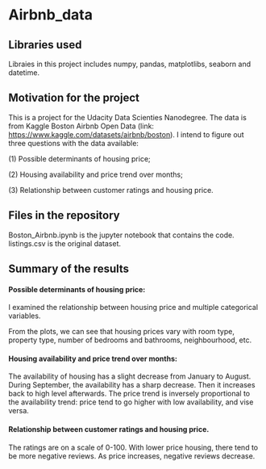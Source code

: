 # Airbnb_data

## Libraries used
Libraies in this project includes numpy, pandas, matplotlibs, seaborn and datetime.

## Motivation for the project
This is a project for the Udacity Data Scienties Nanodegree. The data is from Kaggle Boston Airbnb Open Data (link: https://www.kaggle.com/datasets/airbnb/boston). I intend to figure out three questions with the data available:

(1) Possible determinants of housing price;

(2) Housing availability and price trend over months;

(3) Relationship between customer ratings and housing price.

## Files in the repository
Boston_Airbnb.ipynb is the jupyter notebook that contains the code. listings.csv is the original dataset.

## Summary of the results
#### Possible determinants of housing price:

I examined the relationship between housing price and multiple categorical variables.

From the plots, we can see that housing prices vary with room type, property type, number of bedrooms and bathrooms,
neighbourhood, etc.

#### Housing availability and price trend over months:

The availability of housing has a slight decrease from January to August. During September, the availability has a sharp decrease. Then it increases
back to high level afterwards. The price trend is inversely proportional to the availability trend: price tend to go higher with low availability, and vise versa.

#### Relationship between customer ratings and housing price.  

The ratings are on a scale of 0-100. With lower price housing, there tend to be more negative reviews. As price increases, negative reviews decrease. 

